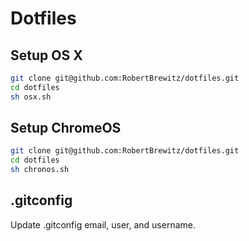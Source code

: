 # Dotfiles

## Setup OS X

```bash
git clone git@github.com:RobertBrewitz/dotfiles.git
cd dotfiles
sh osx.sh
```

## Setup ChromeOS

```bash
git clone git@github.com:RobertBrewitz/dotfiles.git
cd dotfiles
sh chronos.sh
```

## .gitconfig

Update .gitconfig email, user, and username.
